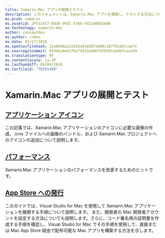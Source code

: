 ```yaml
---
title: Xamarin.Mac アプリの展開とテスト
description: このドキュメントは、Xamarin.Mac アプリを展開し、テストする方法について説明しているさまざまなガイドにリンクされています。 リンク先のガイドでは、アプリケーション アイコン、パフォーマンス、App Store への公開について説明しています。
ms.prod: xamarin
ms.assetid: 2FF314C7-D926-9FEC-57A6-F421A0ED3A46
ms.technology: xamarin-mac
author: conceptdev
ms.author: crdun
ms.date: 02/17/2018
ms.openlocfilehash: 13a6d46a1c9193a91030f2d90c167fb14d7cae7c
ms.sourcegitcommit: 933de144d1fbe7d412e49b743839cae4bfcac439
ms.translationtype: HT
ms.contentlocale: ja-JP
ms.lasthandoff: 09/04/2019
ms.locfileid: "70291499"
---
```

# <a name="deploying-and-testing-xamarinmac-apps"></a>Xamarin.Mac アプリの展開とテスト

## <a name="application-iconapp-iconmd"></a>[アプリケーション アイコン](app-icon.md)

この記事では、Xamarin.Mac アプリケーションのアイコンに必要な画像の作成、.icns ファイルへの画像のバンドル、および Xamarin.Mac プロジェクトへのアイコンの追加について説明します。

## <a name="performanceperformancemd"></a>[パフォーマンス](performance.md)

Xamarin.Mac アプリケーションのパフォーマンスを改善するためのヒントです。

## <a name="publishing-to-the-app-storepublishing-to-the-app-storeindexmd"></a>[App Store への発行](publishing-to-the-app-store/index.md)

このガイドでは、Visual Studio for Mac を使用して Xamarin.Mac アプリケーションを展開する手順について説明します。 また、開発者の Mac 開発者アカウントを設定する方法についても説明します。さらに、コード署名用の証明書を作成する手順を確認し、Visual Studio for Mac でその手順を使用して、直接または Mac App Store 経由で配布可能な Mac アプリを構築する方法を示します。
